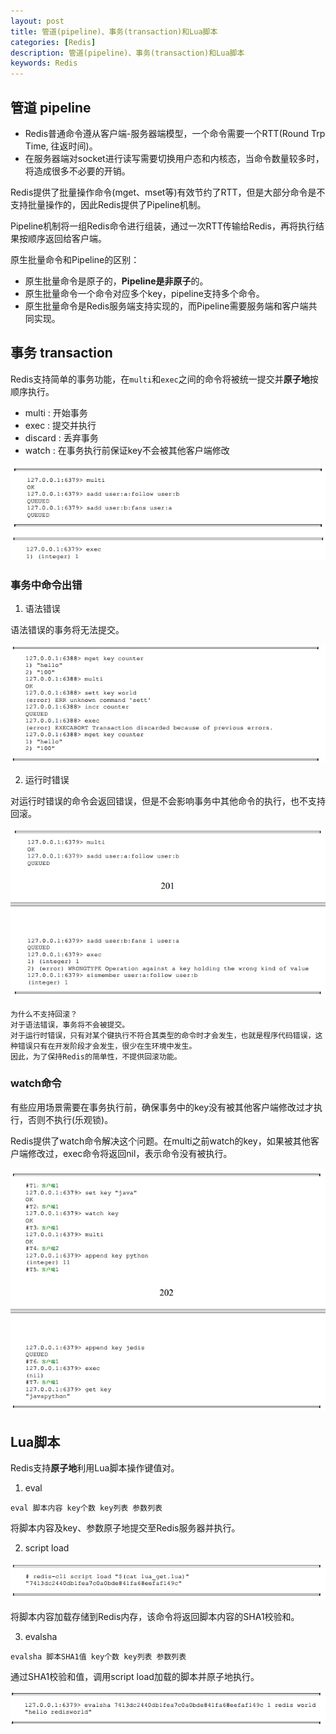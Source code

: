 ```yaml
---
layout: post
title: 管道(pipeline)、事务(transaction)和Lua脚本
categories: [Redis]
description: 管道(pipeline)、事务(transaction)和Lua脚本
keywords: Redis
---
```


## 管道 pipeline

- Redis普通命令遵从客户端-服务器端模型，一个命令需要一个RTT(Round Trp Time, 往返时间)。
- 在服务器端对socket进行读写需要切换用户态和内核态，当命令数量较多时，将造成很多不必要的开销。

Redis提供了批量操作命令(mget、mset等)有效节约了RTT，但是大部分命令是不支持批量操作的，因此Redis提供了Pipeline机制。

Pipeline机制将一组Redis命令进行组装，通过一次RTT传输给Redis，再将执行结果按顺序返回给客户端。

原生批量命令和Pipeline的区别：
- 原生批量命令是原子的，**Pipeline是非原子**的。
- 原生批量命令一个命令对应多个key，pipeline支持多个命令。
- 原生批量命令是Redis服务端支持实现的，而Pipeline需要服务端和客户端共同实现。

## 事务 transaction

Redis支持简单的事务功能，在`multi`和`exec`之间的命令将被统一提交并**原子地**按顺序执行。

- multi : 开始事务
- exec : 提交并执行
- discard : 丢弃事务
- watch : 在事务执行前保证key不会被其他客户端修改

![image](https://raw.githubusercontent.com/cheng-dp/ImageHostInGithub/master/redis_tx_code_1.png)
![image](https://raw.githubusercontent.com/cheng-dp/ImageHostInGithub/master/redis_tx_code_2.png)

### 事务中命令出错

1. 语法错误

语法错误的事务将无法提交。

![image](https://raw.githubusercontent.com/cheng-dp/ImageHostInGithub/master/redis_tx_error_code_1.png)

2. 运行时错误

对运行时错误的命令会返回错误，但是不会影响事务中其他命令的执行，也不支持回滚。

![image](https://raw.githubusercontent.com/cheng-dp/ImageHostInGithub/master/redis_tx_error_code_2.png)

```
为什么不支持回滚？
对于语法错误，事务将不会被提交。
对于运行时错误，只有对某个键执行不符合其类型的命令时才会发生，也就是程序代码错误，这种错误只有在开发阶段才会发生，很少在生环境中发生。
因此，为了保持Redis的简单性，不提供回滚功能。
```

### watch命令

有些应用场景需要在事务执行前，确保事务中的key没有被其他客户端修改过才执行，否则不执行(乐观锁)。

Redis提供了watch命令解决这个问题。在multi之前watch的key，如果被其他客户端修改过，exec命令将返回nil，表示命令没有被执行。

![image](https://raw.githubusercontent.com/cheng-dp/ImageHostInGithub/master/redis_tx_watch_code.png)

## Lua脚本

Redis支持**原子地**利用Lua脚本操作键值对。

1. eval

```
eval 脚本内容 key个数 key列表 参数列表
```
将脚本内容及key、参数原子地提交至Redis服务器并执行。

2. script load

![image](https://raw.githubusercontent.com/cheng-dp/ImageHostInGithub/master/redis_lua_script_load_code.png)

将脚本内容加载存储到Redis内存，该命令将返回脚本内容的SHA1校验和。

3. evalsha

```
evalsha 脚本SHA1值 key个数 key列表 参数列表
```
通过SHA1校验和值，调用script load加载的脚本并原子地执行。

![image](https://raw.githubusercontent.com/cheng-dp/ImageHostInGithub/master/redis_lua_evalsha_code.png)